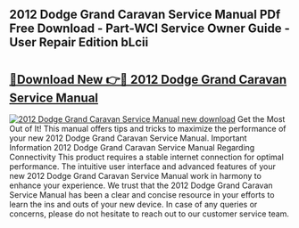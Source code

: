 ## 2012 Dodge Grand Caravan Service Manual PDf Free Download - Part-WCI Service Owner Guide - User Repair Edition bLcii

# <h2><a href="http://bc16012.oget.top/?id=2012+Dodge+Grand+Caravan+Service+Manual">🔗Download New 👉🔴 2012 Dodge Grand Caravan Service Manual</a></h2>

[![2012 Dodge Grand Caravan Service Manual new download](https://i.imgur.com/5g1atiW.png)](http://bc16012.oget.top/?id=2012+Dodge+Grand+Caravan+Service+Manual)
Get the Most Out of It! This manual offers tips and tricks to maximize the performance of your new 2012 Dodge Grand Caravan Service Manual. Important Information 2012 Dodge Grand Caravan Service Manual Regarding Connectivity This product requires a stable internet connection for optimal performance. The intuitive user interface and advanced features of your new 2012 Dodge Grand Caravan Service Manual work in harmony to enhance your experience. We trust that the 2012 Dodge Grand Caravan Service Manual has been a clear and concise resource in your efforts to learn the ins and outs of your new device. In case of any queries or concerns, please do not hesitate to reach out to our customer service team.

